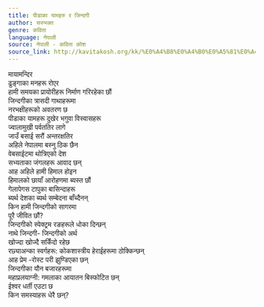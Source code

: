```yaml
---
title: पीडाका यामहरु र जिन्दगी
author: सरुभक्त
genre: कविता
language: नेपाली
source: नेपाली - कविता कोश
source_link: http://kavitakosh.org/kk/%E0%A4%B8%E0%A4%B0%E0%A5%81%E0%A4%AD%E0%A4%95%E0%A5%8D%E0%A4%A4
---
```


मायामन्दिर  
ढुङ्गाका मनहरू रोएर  
हामी समयका प्रायोरीहरू निर्माण गरिरहेका छौं  
जिन्दगीका त्रासदी गाथाहरूमा  
नरभक्षीहरूको अवतरण छ  
पीडाका यामहरू दुखेर भगुवा विस्वासहरू  
ज्वालामुखी पर्वततिर लागे  
जाउँ बसाई सरौं अन्तरक्षतिर  
अहिले नेपालमा बस्नु ठिक छैन  
वेबसाईटमा थोत्रिएको देश  
सभ्यताका जंगलहरू आवाद छन्  
आह अहिले हामी हिमाल होइन  
हिमालको छायाँ आरोहणमा ब्यस्त छौं  
गेलापेगस टापुका बासिन्दाहरू  
ब्यर्थ देशका ब्यर्थ सम्बेदना बाँच्दैनन्  
किन हामी जिन्दगीको सागरमा  
पूरै जीवित छौं?  
जिन्दगीको स्पेक्ट्रम रङहरूले धोका दिन्छन्  
नाथे जिन्दगी- जिन्दगीको अर्थ  
खोज्दा खोज्दै सकिँदो रहेछ  
रछ्याअन्का स्वर्गहरू: कोकशास्त्रीय हेराईहरूमा ठोक्किन्छन्  
आह प्रेम -रोस्ट परी झुण्डिएका छन्  
जिन्दगीका यौन बजारहरूमा  
महाप्रलयाग्नी: गमलाका आयातन बिस्फोटित छन्  
ईश्वर धर्ती एउटा छ  
किन समस्याहरू धेरै छन्?
